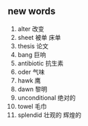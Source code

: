 ## new words

1. alter 改变
2. sheet 被单 床单
3. thesis 论文
4. bang 巨响
5. antibiotic 抗生素
6. oder 气味
7. hawk 鹰
8. dawn 黎明
9. unconditional 绝对的
10. towel 毛巾
11. splendid 壮观的 辉煌的 